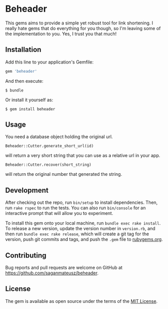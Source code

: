 # Beheader

This gems aims to provide a simple yet robust tool for link shortening.
I really hate gems that do everything for you though, so I'm leaving some of the implementation to you.
Yes, I trust you that much!

## Installation

Add this line to your application's Gemfile:

```ruby
gem 'beheader'
```

And then execute:

    $ bundle

Or install it yourself as:

    $ gem install beheader

## Usage

You need a database object holding the original url.
```
Beheader::Cutter.generate_short_url(id)
```
will return a very short string that you can use as a relative url in your app.
```
Beheader::Cutter.recover(short_string)
```
will return the original number that generated the string.

## Development

After checking out the repo, run `bin/setup` to install dependencies. Then, run `rake rspec` to run the tests. You can also run `bin/console` for an interactive prompt that will allow you to experiment.

To install this gem onto your local machine, run `bundle exec rake install`. To release a new version, update the version number in `version.rb`, and then run `bundle exec rake release`, which will create a git tag for the version, push git commits and tags, and push the `.gem` file to [rubygems.org](https://rubygems.org).

## Contributing

Bug reports and pull requests are welcome on GitHub at https://github.com/saganmateusz/beheader.


## License

The gem is available as open source under the terms of the [MIT License](http://opensource.org/licenses/MIT).

